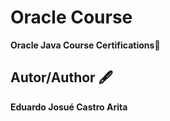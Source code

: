 # Oracle Course

**Oracle Java Course Certifications📜**

## Autor/Author 🖋

**Eduardo Josué Castro Arita**
